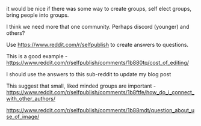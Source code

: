 
it would be nice if there was some way to create groups, self elect groups, bring people into groups. 

I think we need more that one community. Perhaps discord  (younger) and others?

Use https://www.reddit.com/r/selfpublish to create answers to questions. 

This is a good example - https://www.reddit.com/r/selfpublish/comments/1b880tq/cost_of_editing/

I should use the answers to this sub-reddit to update my blog post

This suggest that small, liked minded groups are important - https://www.reddit.com/r/selfpublish/comments/1b8ftfe/how_do_i_connect_with_other_authors/

https://www.reddit.com/r/selfpublish/comments/1b88mdt/question_about_use_of_image/